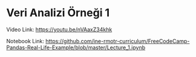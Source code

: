 # Veri Analizi Örneği 1

Video Link: https://youtu.be/nVAaxZ34khk

Notebook Link: https://github.com/ine-rmotr-curriculum/FreeCodeCamp-Pandas-Real-Life-Example/blob/master/Lecture_1.ipynb